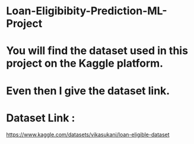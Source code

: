 # Loan-Eligibibity-Prediction-ML-Project

# You will find the dataset used in this project on the Kaggle platform.
# Even then I give the dataset link.

# Dataset Link :
https://www.kaggle.com/datasets/vikasukani/loan-eligible-dataset
